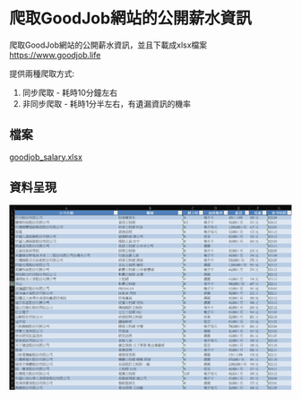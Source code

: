 # 爬取GoodJob網站的公開薪水資訊

爬取GoodJob網站的公開薪水資訊，並且下載成xlsx檔案  
https://www.goodjob.life

提供兩種爬取方式:
1. 同步爬取 - 耗時10分鐘左右
2. 非同步爬取 - 耗時1分半左右，有遺漏資訊的機率

## 檔案
[goodjob_salary.xlsx](result/goodjob_salary.xlsx)

## 資料呈現
![Screenshot](png/image.png)